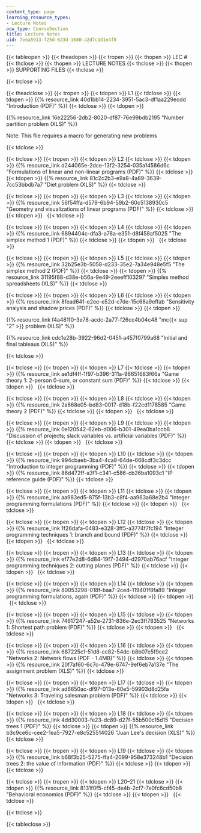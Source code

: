 ```yaml
---
content_type: page
learning_resource_types:
- Lecture Notes
ocw_type: CourseSection
title: Lecture Notes
uid: 7eea5913-f25d-623d-1680-a2d7c1d1e4f0
---
```

{{< tableopen >}}
{{< theadopen >}}
{{< tropen >}}
{{< thopen >}}
LEC #
{{< thclose >}}
{{< thopen >}}
LECTURE NOTES
{{< thclose >}}
{{< thopen >}}
SUPPORTING FILES
{{< thclose >}}

{{< trclose >}}

{{< theadclose >}}
{{< tropen >}}
{{< tdopen >}}
L1
{{< tdclose >}}
{{< tdopen >}}
{{% resource_link 40d1bb14-2234-3951-5ac3-df1aa229ecdd "Introduction (PDF)" %}}
{{< tdclose >}}
{{< tdopen >}}


{{% resource_link 16e22256-2db2-8020-df87-76e99bdb2195 "Number partition problem (XLS)" %}}

Note: This file requires a macro for generating new problems


{{< tdclose >}}

{{< trclose >}}
{{< tropen >}}
{{< tdopen >}}
L2
{{< tdclose >}}
{{< tdopen >}}
{{% resource_link d244065e-2dce-13f2-3254-035a14586d6c "Formulations of linear and non-linear programs (PDF)" %}}
{{< tdclose >}}
{{< tdopen >}}
{{% resource_link 81c2c2b3-e9a8-4a89-3639-7cc53bbdb7a7 "Diet problem (XLS)" %}}
{{< tdclose >}}

{{< trclose >}}
{{< tropen >}}
{{< tdopen >}}
L3
{{< tdclose >}}
{{< tdopen >}}
{{% resource_link 56f54ffa-d579-6b94-59b2-60c5138930c5 "Geometry and visualizations of linear programs (PDF)" %}}
{{< tdclose >}}
{{< tdopen >}}
 
{{< tdclose >}}

{{< trclose >}}
{{< tropen >}}
{{< tdopen >}}
L4
{{< tdclose >}}
{{< tdopen >}}
{{% resource_link 6894404c-dfa3-a78a-e351-d8f458af5025 "The simplex method 1 (PDF)" %}}
{{< tdclose >}}
{{< tdopen >}}
 
{{< tdclose >}}

{{< trclose >}}
{{< tropen >}}
{{< tdopen >}}
L5
{{< tdclose >}}
{{< tdopen >}}
{{% resource_link 32b25e3b-5058-d233-35e2-7a34e948e5f5 "The simplex method 2 (PDF)" %}}
{{< tdclose >}}
{{< tdopen >}}
{{% resource_link 31195f88-d38e-b56a-9e49-2eeeff103297 "Simplex method spreadsheets (XLS)" %}}
{{< tdclose >}}

{{< trclose >}}
{{< tropen >}}
{{< tdopen >}}
L6
{{< tdclose >}}
{{< tdopen >}}
{{% resource_link 8fead641-e2ee-e52d-c7de-15c68a9effab "Sensitivity analysis and shadow prices (PDF)" %}}
{{< tdclose >}}
{{< tdopen >}}


{{% resource_link f4a481f0-3e78-acdc-2a77-f26cc4b04c48 "mc{{< sup \"2\" >}} problem (XLS)" %}}

{{% resource_link cdc1e28b-3922-96d2-0451-a457f0799a68 "Initial and final tableaus (XLS)" %}}


{{< tdclose >}}

{{< trclose >}}
{{< tropen >}}
{{< tdopen >}}
L7
{{< tdclose >}}
{{< tdopen >}}
{{% resource_link ae1df4ff-1f97-b396-311a-96651683f66a "Game theory 1: 2-person 0-sum, or constant sum (PDF)" %}}
{{< tdclose >}}
{{< tdopen >}}
 
{{< tdclose >}}

{{< trclose >}}
{{< tropen >}}
{{< tdopen >}}
L8
{{< tdclose >}}
{{< tdopen >}}
{{% resource_link 2a668e05-bd83-0017-d18b-f22cd1178585 "Game theory 2 (PDF)" %}}
{{< tdclose >}}
{{< tdopen >}}
 
{{< tdclose >}}

{{< trclose >}}
{{< tropen >}}
{{< tdopen >}}
L9
{{< tdclose >}}
{{< tdopen >}}
{{% resource_link 0e120542-62eb-d006-b301-49ea0ba1ccb8 "Discussion of projects; slack variables vs. artificial variables (PDF)" %}}
{{< tdclose >}}
{{< tdopen >}}
 
{{< tdclose >}}

{{< trclose >}}
{{< tropen >}}
{{< tdopen >}}
L10
{{< tdclose >}}
{{< tdopen >}}
{{% resource_link 994cbaeb-3ba4-4ca8-64de-668cdf3c3dcc "Introduction to integer programming (PDF)" %}}
{{< tdclose >}}
{{< tdopen >}}
{{% resource_link 86d472ff-a3f1-c341-c586-cb26ba1093c1 "IP reference guide (PDF)" %}}
{{< tdclose >}}

{{< trclose >}}
{{< tropen >}}
{{< tdopen >}}
L11
{{< tdclose >}}
{{< tdopen >}}
{{% resource_link aa983ed5-875f-13b3-c8f4-aa963a68e2b4 "Integer programming formulations (PDF)" %}}
{{< tdclose >}}
{{< tdopen >}}
 
{{< tdclose >}}

{{< trclose >}}
{{< tropen >}}
{{< tdopen >}}
L12
{{< tdclose >}}
{{< tdopen >}}
{{% resource_link 1f26dafa-0483-e328-3ff5-a3774f7fc194 "Integer programming techniques 1: branch and bound (PDF)" %}}
{{< tdclose >}}
{{< tdopen >}}
 
{{< tdclose >}}

{{< trclose >}}
{{< tropen >}}
{{< tdopen >}}
L13
{{< tdclose >}}
{{< tdopen >}}
{{% resource_link ef77e2d8-6d84-19f7-3494-d2970ab76acf "Integer programming techniques 2: cutting planes (PDF)" %}}
{{< tdclose >}}
{{< tdopen >}}
 
{{< tdclose >}}

{{< trclose >}}
{{< tropen >}}
{{< tdopen >}}
L14
{{< tdclose >}}
{{< tdopen >}}
{{% resource_link 80053298-018f-baa7-2ced-119401f8fa89 "Integer programming formulations, again (PDF)" %}}
{{< tdclose >}}
{{< tdopen >}}
 
{{< tdclose >}}

{{< trclose >}}
{{< tropen >}}
{{< tdopen >}}
L15
{{< tdclose >}}
{{< tdopen >}}
{{% resource_link 74617247-a52e-2731-836e-2ec3ff783525 "Networks 1: Shortest path problem (PDF)" %}}
{{< tdclose >}}
{{< tdopen >}}
 
{{< tdclose >}}

{{< trclose >}}
{{< tropen >}}
{{< tdopen >}}
L16
{{< tdclose >}}
{{< tdopen >}}
{{% resource_link 687225c1-51d8-cc82-54dc-b8b07e5f9ce2 "Networks 2: Network flows (PDF - 1.4MB)" %}}
{{< tdclose >}}
{{< tdopen >}}
{{% resource_link 20f7af60-6c7c-479e-6747-9ef6eb7a137e "The assignment problem (XLS)" %}}
{{< tdclose >}}

{{< trclose >}}
{{< tropen >}}
{{< tdopen >}}
L17
{{< tdclose >}}
{{< tdopen >}}
{{% resource_link ad6650ac-df97-013e-60e5-59903d8d25fa "Networks 3: Traveling salesman problem (PDF)" %}}
{{< tdclose >}}
{{< tdopen >}}
 
{{< tdclose >}}

{{< trclose >}}
{{< tropen >}}
{{< tdopen >}}
L18
{{< tdclose >}}
{{< tdopen >}}
{{% resource_link 4dd30003-fe23-dc89-d27f-55b500c15d15 "Decision trees 1 (PDF)" %}}
{{< tdclose >}}
{{< tdopen >}}
{{% resource_link b3c9ce6c-cee2-1ea5-7927-e8c525514026 "Juan Lee's decision (XLS)" %}}
{{< tdclose >}}

{{< trclose >}}
{{< tropen >}}
{{< tdopen >}}
L19
{{< tdclose >}}
{{< tdopen >}}
{{% resource_link b68f3b25-5275-ffa4-2099-958e373248b1 "Decision trees 2: the value of information (PDF)" %}}
{{< tdclose >}}
{{< tdopen >}}
 
{{< tdclose >}}

{{< trclose >}}
{{< tropen >}}
{{< tdopen >}}
L20–21
{{< tdclose >}}
{{< tdopen >}}
{{% resource_link 8131f0f5-cf45-de4b-2cf7-7e0fc6cd50b8 "Behavioral economics (PDF)" %}}
{{< tdclose >}}
{{< tdopen >}}
 
{{< tdclose >}}

{{< trclose >}}

{{< tableclose >}}